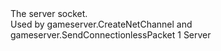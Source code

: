 <function name="NS_SERVER" parent="gameserver" type="libraryfield">
	<description>
		The server socket.<br>
		Used by <page>gameserver.CreateNetChannel</page> and <page>gameserver.SendConnectionlessPacket</page>
	</description>
	<value>1</value>
	<realm>Server</realm>
</function>